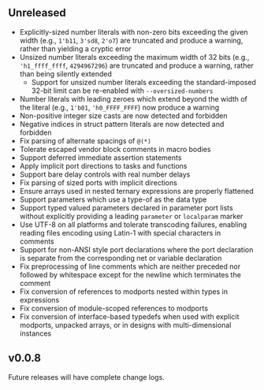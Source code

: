 ## Unreleased

* Explicitly-sized number literals with non-zero bits exceeding the given width
  (e.g., `1'b11`, `3'sd8`, `2'o7`) are truncated and produce a warning, rather
  than yielding a cryptic error
* Unsized number literals exceeding the maximum width of 32 bits (e.g.,
  `'h1_ffff_ffff`, `4294967296`) are truncated and produce a warning, rather
  than being silently extended
  * Support for unsized number literals exceeding the standard-imposed 32-bit
    limit can be re-enabled with `--oversized-numbers`
* Number literals with leading zeroes which extend beyond the width of the
  literal (e.g., `1'b01`, `'h0_FFFF_FFFF`) now produce a warning
* Non-positive integer size casts are now detected and forbidden
* Negative indices in struct pattern literals are now detected and forbidden
* Fix parsing of alternate spacings of `@(*)`
* Tolerate escaped vendor block comments in macro bodies
* Support deferred immediate assertion statements
* Apply implicit port directions to tasks and functions
* Support bare delay controls with real number delays
* Fix parsing of sized ports with implicit directions
* Ensure arrays used in nested ternary expressions are properly flattened
* Support parameters which use a type-of as the data type
* Support typed valued parameters declared in parameter port lists without
  explicitly providing a leading `parameter` or `localparam` marker
* Use UTF-8 on all platforms and tolerate transcoding failures, enabling reading
  files encoding using Latin-1 with special characters in comments
* Support for non-ANSI style port declarations where the port declaration is
  separate from the corresponding net or variable declaration
* Fix preprocessing of line comments which are neither preceded nor followed by
  whitespace except for the newline which terminates the comment
* Fix conversion of references to modports nested within types in expressions
* Fix conversion of module-scoped references to modports
* Fix conversion of interface-based typedefs when used with explicit modports,
  unpacked arrays, or in designs with multi-dimensional instances

## v0.0.8

Future releases will have complete change logs.
